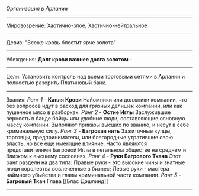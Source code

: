 *Организация в Арлании*
______
Мировозрение: Хаотично-злое, Хаотично-нейтральное 
_____
Девиз: "Всеже кровь блестит ярче золота"
____
Убеждения: 
**Долг крови важнее долга золотом** - 
_______
Цели: Установить контроль над всеми торговыми сетями в Арлании и полностью разорить Платиновый банк.
______
Звания:
*Ранг 1* - **Капля Крови** Найомники или должники компании, что без вопросов идут в расход для грязных делишек компании, или как пушечное мясо в разборках.
*Ранг 2* - **Остие Иглы** Заслужившие верность в банде бойцы или удобные люди, составляющие основную массу компании. Выполяют приказы высших по званию, и несут в себе криминальную силу.
*Ранг 3* - **Багровая нить** Зажиточные купцы, торговцы, предприниматели, или блегородные утратившие свою власть, но все еще имеющие влияние. Часто являются представителями Багровой Иглы в легальном обществе на среднем и близком к высшему сословиях.
*Ранг 4* - **Руки Багрового Ткача** Этот ранг разделн на два типа: Правые руки - это высокие чины и знатные люди королевтва вовлеченные в бизнес; Левые руки - мастера наймного убыйства и главы криминальной части компании.
*Ранг 5* - **Багровый Ткач** Глава [[Блас Дэшлинд]] 
______
